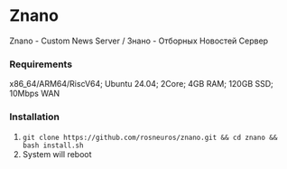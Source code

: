 # Znano

Znano - Custom News Server / Знано - Отборных Новостей Сервер

### Requirements

x86_64/ARM64/RiscV64; Ubuntu 24.04; 2Core; 4GB RAM; 120GB SSD; 10Mbps WAN

### Installation

1. `git clone https://github.com/rosneuros/znano.git && cd znano && bash install.sh`
2. System will reboot
